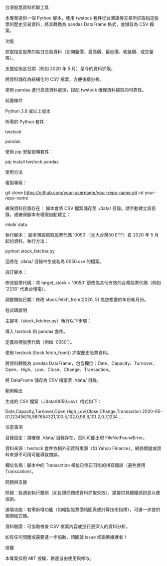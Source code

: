 台灣股票資料抓取工具

本專案提供一個 Python 腳本，使用 twstock 套件從台灣證券交易所抓取指定股票的歷史交易資料，將其轉換為 pandas DataFrame 格式，並儲存為 CSV 檔案。

功能





抓取指定股票的每日交易資料（如開盤價、最高價、最低價、收盤價、成交量等）。



支援從指定日期（例如 2020 年 5 月）至今的資料抓取。



將資料儲存為結構化的 CSV 檔案，方便後續分析。



使用 pandas 進行高效資料處理，搭配 twstock 確保資料抓取的可靠性。

前置條件





Python 3.6 或以上版本



所需的 Python 套件：





twstock



pandas

使用 pip 安裝依賴套件：

pip install twstock pandas

使用方法





複製專案：

git clone https://github.com/your-username/your-repo-name.git
cd your-repo-name



確保資料目錄存在： 腳本會將 CSV 檔案儲存至 ./data/ 目錄。請手動建立該目錄，或確保腳本有權限自動建立：

mkdir data



執行腳本： 腳本預設抓取股票代碼 '0050'（元大台灣50 ETF）自 2020 年 5 月起的資料。執行方法：

python stock_fetcher.py

這將在 ./data/ 目錄中生成名為 0050.csv 的檔案。



自訂腳本：





修改股票代碼：將 target_stock = '0050' 更改為其他有效的台灣股票代碼（例如 '2330' 代表台積電）。



調整開始日期：修改 stock.fetch_from(2020, 5) 為您想要的年份和月份。

程式碼說明

主腳本（stock_fetcher.py）執行以下步驟：





導入 twstock 和 pandas 套件。



定義目標股票代碼（例如 '0050'）。



使用 twstock.Stock.fetch_from() 抓取歷史股票資料。



將資料轉換為 pandas DataFrame，包含欄位：Date、Capacity、Turnover、Open、High、Low、Close、Change、Transaction。



將 DataFrame 儲存為 CSV 檔案至 ./data/ 目錄。

範例輸出

生成的 CSV 檔案（./data/0050.csv）格式如下：

Date,Capacity,Turnover,Open,High,Low,Close,Change,Transaction
2020-05-01,12345678,987654321,100.5,102.0,99.8,101.2,0.7,1234
...

注意事項





目錄設定：請確保 ./data/ 目錄存在，否則可能出現 FileNotFoundError。



資料來源：twstock 套件依賴外部資料來源（如 Yahoo Finance）。網路問題或資料來源不可用可能導致錯誤。



欄位名稱：腳本中的 Transaction 欄位已修正可能的拼寫錯誤（避免使用 Transcation）。

問題與支援





除錯：若遇到執行錯誤（如目錄問題或資料抓取失敗），請提供具體錯誤訊息以便協助。



進階功能：若需新增功能（如繪製股票價格圖表或計算技術指標），可進一步提供相關程式碼。



資料驗證：可協助檢查 CSV 檔案內容或進行更深入的資料分析。

如有任何問題或需要進一步協助，請開啟 issue 或聯繫維護者！

授權

本專案採用 MIT 授權，歡迎自由使用與修改。

